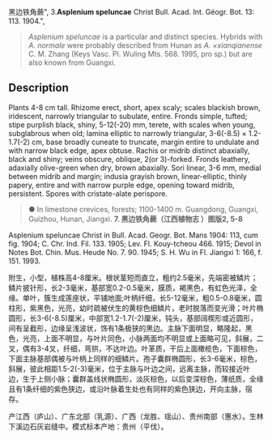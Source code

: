 黑边铁角蕨",
3.**Asplenium speluncae** Christ Bull. Acad. Int. Géogr. Bot. 13: 113. 1904.",

> *Asplenium speluncae* is a particular and distinct species. Hybrids with *A. normale* were probably described from Hunan as *A. ×xianqianense* C. M. Zhang (Keys Vasc. Pl. Wuling Mts. 568. 1995, pro sp.) but are also known from Guangxi.

## Description
Plants 4-8 cm tall. Rhizome erect, short, apex scaly; scales blackish brown, iridescent, narrowly triangular to subulate, entire. Fronds simple, tufted; stipe purplish black, shiny, 5-12(-20) mm, terete, with scales when young, subglabrous when old; lamina elliptic to narrowly triangular, 3-6(-8.5) × 1.2-1.7(-2) cm, base broadly cuneate to truncate, margin entire to undulate and with narrow black edge, apex obtuse. Rachis or midrib distinct abaxially, black and shiny; veins obscure, oblique, 2(or 3)-forked. Fronds leathery, adaxially olive-green when dry, brown abaxially. Sori linear, 3-6 mm, medial between midrib and margin; indusia grayish brown, linear-elliptic, thinly papery, entire and with narrow purple edge, opening toward midrib, persistent. Spores with cristate-alate perispore.

> ● In limestone crevices, forests; 1100-1400 m. Guangdong, Guangxi, Guizhou, Hunan, Jiangxi.
**7. 黑边铁角蕨（江西植物志 ）图版2, 5-8**

Asplenium speluncae Christ in Bull. Acad. Geogr. Bot. Mans 1904: 113, cum fig. 1904; C. Chr. Ind. Fil. 133. 1905; Lev. Fl. Kouy-tcheou 466. 1915; Devol in Notes Bot. Chin. Mus. Heude No. 7. 90. 1945; S. H. Wu in Fl. Jiangxi 1: 166, f. 151. 1993.

附生，小型，植株高4-8厘米。根状茎短而直立，粗约2.5毫米，先端密被鳞片；鳞片披针形，长2-3毫米，基部宽0.2-0.5毫米，膜质，褐黑色，有虹色光泽，全缘。单叶，簇生成莲座状，平铺地面;叶柄纤细，长5-12毫米，粗0.5-0.8毫米，圆柱形，紫黑色，光亮，幼时疏被伏生的黄棕色细鳞片，老时脱落而变光滑；叶片椭圆形，长3-6(-8.5)厘米，中部宽1.2-1.7(-2)厘米，钝头，基部阔楔形或近圆形，间有呈截形，边缘呈浅波状，饰有1条极狭的黑边。主脉下面明显，略隆起，黑色，光亮，上面不明显，与叶片同色，小脉两面均不明显或上面略可见，斜展，二叉，偶有3-4叉，纤细，弯拱，不达叶边。叶革质，干后上面橄榄色，下面棕色，下面主脉基部偶被与叶柄上同样的细鳞片。孢子囊群椭圆形，长3-6毫米，棕色，斜展，彼此相距1.5-2(-3)毫米，位于主脉与叶边之间，远离主脉，而较接近叶边，生于上侧小脉；囊群盖线状椭圆形，淡灰棕色，以后变深棕色，薄纸质，全缘且有1条纤细的紫色狭边，或沿叶脉着生处也有同样的紫色狭边，开向主脉，宿存。

产江西（庐山）、广东北部（乳源）、广西（龙胜、瑶山）、贵州南部（惠水）。生林下溪边石灰岩缝中。模式标本产地：贵州（平伐）。
